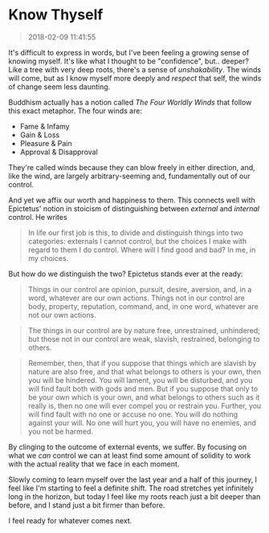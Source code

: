 # Know Thyself

> 2018-02-09 11:41:55

It's difficult to express in words, but I've been feeling a growing sense of
knowing myself. It's like what I thought to be "confidence", but.. deeper? Like
a tree with very deep roots, there's a sense of *unshakability*. The winds will
come, but as I know myself more deeply and *respect* that self, the winds of
change seem less daunting.

Buddhism actually has a notion called *The Four Worldly Winds* that follow this
exact metaphor. The four winds are:

- Fame & Infamy
- Gain & Loss
- Pleasure & Pain
- Approval & Disapproval

They're called winds because they can blow freely in either direction, and, like
the wind, are largely arbitrary-seeming and, fundamentally out of our control.

And yet we affix our worth and happiness to them. This connects well with
Epictetus' notion in stoicism of distinguishing between *external* and
*internal* control. He writes

> In life our first job is this, to divide and distinguish things into two
> categories: externals I cannot control, but the choices I make with regard to
> them I do control. Where will I find good and bad? In me, in my choices.

But how do we distinguish the two? Epictetus stands ever at the ready:

> Things in our control are opinion, pursuit, desire, aversion, and, in a word,
> whatever are our own actions. Things not in our control are body, property,
> reputation, command, and, in one word, whatever are not our own actions.

> The things in our control are by nature free, unrestrained, unhindered; but
> those not in our control are weak, slavish, restrained, belonging to others.

> Remember, then, that if you suppose that things which are slavish by nature
> are also free, and that what belongs to others is your own, then you will be
> hindered. You will lament, you will be disturbed, and you will find fault both
> with gods and men. But if you suppose that only to be your own which is your
> own, and what belongs to others such as it really is, then no one will ever
> compel you or restrain you. Further, you will find fault with no one or accuse
> no one. You will do nothing against your will. No one will hurt you, you will
> have no enemies, and you not be harmed.

By clinging to the outcome of external events, we suffer. By focusing on what we
*can* control we can at least find some amount of solidity to work with the
actual reality that we face in each moment.

Slowly coming to learn myself over the last year and a half of this journey, I
feel like I'm starting to feel a definite shift. The road stretches yet
infinitely long in the horizon, but today I feel like my roots reach just a bit
deeper than before, and I stand just a bit firmer than before.

I feel ready for whatever comes next.
